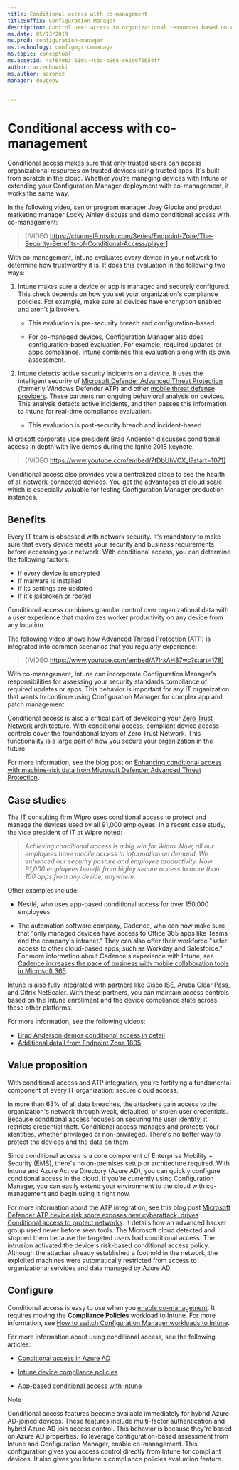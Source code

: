 ```yaml
---
title: Conditional access with co-management
titleSuffix: Configuration Manager
description: Control user access to organizational resources based on compliance rules from Intune
ms.date: 05/13/2019
ms.prod: configuration-manager
ms.technology: configmgr-comanage
ms.topic: conceptual
ms.assetid: 4cf640b3-610c-4c3c-b966-c62e9f5654ff
author: aczechowski
ms.author: aaroncz
manager: dougeby


---
```


# Conditional access with co-management

Conditional access makes sure that only trusted users can access organizational resources on trusted devices using trusted apps. It's built from scratch in the cloud. Whether you're managing devices with Intune or extending your Configuration Manager deployment with co-management, it works the same way.

In the following video, senior program manager Joey Glocke and product marketing manager Locky Ainley discuss and demo conditional access with co-management:

> [!VIDEO https://channel9.msdn.com/Series/Endpoint-Zone/The-Security-Benefits-of-Conditional-Access/player]

With co-management, Intune evaluates every device in your network to determine how trustworthy it is. It does this evaluation in the following two ways:

1. Intune makes sure a device or app is managed and securely configured. This check depends on how you set your organization's compliance policies. For example, make sure all devices have encryption enabled and aren't jailbroken.  

    - This evaluation is pre-security breach and configuration-based  

    - For co-managed devices, Configuration Manager also does configuration-based evaluation. For example, required updates or apps compliance. Intune combines this evaluation along with its own assessment.  

2. Intune detects active security incidents on a device. It uses the intelligent security of [Microsoft Defender Advanced Threat Protection](/windows/security/threat-protection/microsoft-defender-atp/microsoft-defender-advanced-threat-protection) (formerly Windows Defender ATP) and other [mobile threat defense providers](https://www.lookout.com/about/partners/microsoft). These partners run ongoing behavioral analysis on devices. This analysis detects active incidents, and then passes this information to Intune for real-time compliance evaluation.  

    - This evaluation is post-security breach and incident-based  

Microsoft corporate vice president Brad Anderson discusses conditional access in depth with live demos during the Ignite 2018 keynote. 

> [!VIDEO https://www.youtube.com/embed/7tDbUhVCX_I?start=1071]

Conditional access also provides you a centralized place to see the health of all network-connected devices. You get the advantages of cloud scale, which is especially valuable for testing Configuration Manager production instances.


## Benefits

Every IT team is obsessed with network security. It's mandatory to make sure that every device meets your security and business requirements before accessing your network. With conditional access, you can determine the following factors: 
- If every device is encrypted  
- If malware is installed  
- If its settings are updated  
- If it's jailbroken or rooted  

Conditional access combines granular control over organizational data with a user experience that maximizes worker productivity on any device from any location.

The following video shows how [Advanced Thread Protection](https://www.microsoft.com/windowsforbusiness/windows-atp) (ATP) is integrated into common scenarios that you regularly experience:

> [!VIDEO https://www.youtube.com/embed/A7IrxAH87wc?start=178]

With co-management, Intune can incorporate Configuration Manager's responsibilities for assessing your security standards compliance of required updates or apps. This behavior is important for any IT organization that wants to continue using Configuration Manager for complex app and patch management.

Conditional access is also a critical part of developing your [Zero Trust Network](https://cloudblogs.microsoft.com/microsoftsecure/2018/06/14/building-zero-trust-networks-with-microsoft-365/) architecture. With conditional access, compliant device access controls cover the foundational layers of Zero Trust Network. This functionality is a large part of how you secure your organization in the future.

For more information, see the blog post on [Enhancing conditional access with machine-risk data from Microsoft Defender Advanced Threat Protection](https://techcommunity.microsoft.com/t5/Enterprise-Mobility-Security/Enhancing-conditional-access-with-machine-risk-data-from-Windows/ba-p/250559).



## Case studies

The IT consulting firm Wipro uses conditional access to protect and manage the devices used by all 91,000 employees. In a recent case study, the vice president of IT at Wipro noted:

> *Achieving conditional access is a big win for Wipro. Now, all our employees have mobile access to information on demand.*
> *We enhanced our security posture and employee productivity. Now 91,000 employees benefit from highly secure access to more than 100 apps from any device, anywhere.*

<!-- waiting for the case study to be public
For more information, see [Wipro drives mobile productivity with Microsoft cloud security tools to improve customer engagements](https://customers.microsoft.com/story/446f72f9-2f50-4697-b688-6d279786e010)
-->

Other examples include: 

- Nestlé, who uses app-based conditional access for over 150,000 employees  

- The automation software company, Cadence, who can now make sure that "only managed devices have access to Office 365 apps like Teams and the company's intranet." They can also offer their workforce "safer access to other cloud-based apps, such as Workday and Salesforce." For more information about Cadence's experience with Intune, see [Cadence increases the pace of business with mobile collaboration tools in Microsoft 365](https://customers.microsoft.com/story/cadence-partner-professional-services-microsoft-365).

Intune is also fully integrated with partners like Cisco ISE, Aruba Clear Pass, and Citrix NetScaler. With these partners, you can maintain access controls based on the Intune enrollment and the device compliance state across these other platforms.

For more information, see the following videos:
- [Brad Anderson demos conditional access in detail](https://youtu.be/8321obNofgM?t=547)  
- [Additional detail from Endpoint Zone 1805](https://youtu.be/f-ILlEuBFZg?t=196)  


## Value proposition

With conditional access and ATP integration, you're fortifying a fundamental component of every IT organization: secure cloud access.

In more than 63% of all data breaches, the attackers gain access to the organization's network through weak, defaulted, or stolen user credentials. Because conditional access focuses on securing the user identity, it restricts credential theft. Conditional access manages and protects your identities, whether privileged or non-privileged. There's no better way to protect the devices and the data on them.

Since conditional access is a core component of Enterprise Mobility + Security (EMS), there's no on-premises setup or architecture required. With Intune and Azure Active Directory (Azure AD), you can quickly configure conditional access in the cloud. If you're currently using Configuration Manager, you can easily extend your environment to the cloud with co-management and begin using it right now.

For more information about the ATP integration, see this blog post [Microsoft Defender ATP device risk score exposes new cyberattack, drives Conditional access to protect networks](https://cloudblogs.microsoft.com/microsoftsecure/2018/11/28/windows-defender-atp-device-risk-score-exposes-new-cyberattack-drives-conditional-access-to-protect-networks/). It details how an advanced hacker group used never before seen tools. The Microsoft cloud detected and stopped them because the targeted users had conditional access. The intrusion activated the device's risk-based conditional access policy. Although the attacker already established a foothold in the network, the exploited machines were automatically restricted from access to organizational services and data managed by Azure AD.



## Configure

Conditional access is easy to use when you [enable co-management](how-to-enable.md). It requires moving the **Compliance Policies** workload to Intune. For more information, see [How to switch Configuration Manager workloads to Intune](how-to-switch-workloads.md). 

For more information about using conditional access, see the following articles: 

- [Conditional access in Azure AD](https://docs.microsoft.com/azure/active-directory/active-directory-conditional-access-azure-portal)  

- [Intune device compliance policies](https://docs.microsoft.com/intune/device-compliance)  

- [App-based conditional access with Intune](https://docs.microsoft.com/intune/app-based-conditional-access-intune)  

> [!Note]  
> Conditional access features become available immediately for hybrid Azure AD-joined devices. These features include multi-factor authentication and hybrid Azure AD join access control. This behavior is because they're based on Azure AD properties. To leverage configuration-based assessment from Intune and Configuration Manager, enable co-management. This configuration gives you access control directly from Intune for compliant devices. It also gives you Intune's compliance policies evaluation feature.  

